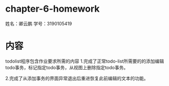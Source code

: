# chapter-6-homework
 姓名：卿云鹏  学号：3190105419

# 内容
todolist程序包含作业要求所需的内容
1.完成了正常todo-list所需要的的添加编辑todo事务，标记指定todo事务，从视图上删除指定todo事务。

2.完成了从添加事务的界面异常退出后重进恢复此前编辑的文本的功能。

